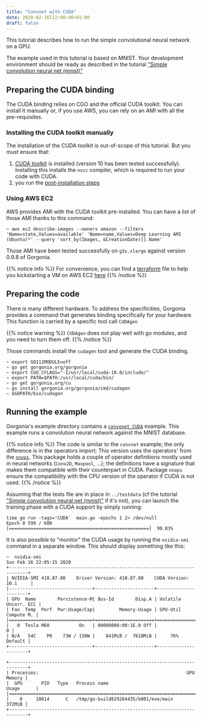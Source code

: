 ```yaml
---
title: "Convnet with CUDA"
date: 2020-02-16T22:08:40+01:00
draft: false
---
```


This tutorial describes how to run the simple convolutional neural network on a GPU.

The example used in this tutorial is based on MNIST. Your development environment should be ready as described in the tutorial ["Simple convolution neural net (mnist)"](/tutorials/mnist/)

## Preparing the CUDA binding

The CUDA binding relies on CGO and the official CUDA toolkit. You can install it manually or, if you use AWS, you can rely on an AMI with all the pre-requisites.

### Installing the CUDA toolkit manually

The installation of the CUDA toolkit is out-of-scope of this tutorial. But you must ensure that:

1. [CUDA toolkit](https://developer.nvidia.com/CUDA-toolkit) is installed (version 10 has been tested successfully). Installing this installs the `nvcc` compiler, which is required to run your code with CUDA.
2. you run the [post-installation steps](http://docs.nvidia.com/CUDA/CUDA-installation-guide-linux/index.html#post-installation-actions)

### Using AWS EC2

AWS provides AMI with the CUDA toolkit pre-installed. 
You can have a list of those AMI thanks to this command:

```shell
~ aws ec2 describe-images --owners amazon --filters 'Name=state,Values=available' 'Name=name,Values=Deep Learning AMI (Ubuntu)*' --query 'sort_by(Images, &CreationDate)[].Name'
```

Those AMI have been tested successfully on `g3s.xlarge` against version 0.9.8 of Gorgonia.

{{% notice info %}}
For convenience, you can find a [terraform](terraform.io) file to help you kickstarting a VM on AWS EC2 [here](https://github.com/gorgonia/dev/tree/master/infrastructure/aws/gpu) 
{{% /notice %}}

## Preparing the code

There is many different hardware. To address the specificities, Gorgonia provides a command that generates binding specifically for your hardware. This function is carried by a specific tool call `CUDAgen`

{{% notice warning %}}
`CUDAgen` does not play well with go modules, and you need to turn them off.
{{% /notice %}}

Those commands install the `cudagen` tool and generate the CUDA binding.
```shell
~ export GO111MODULE=off
~ go get gorgonia.org/gorgonia
~ export CGO_CFLAGS="-I/usr/local/cuda-10.0/include/"
~ export PATH=$PATH:/usr/local/cuda/bin/
~ go get gorgonia.org/cu
~ go install gorgonia.org/gorgonia/cmd/cudagen
~ $GOPATH/bin/cudagen
```

## Running the example

Gorgonia's example directory contains a [`convenet_CUDA`](https://github.com/gorgonia/gorgonia/tree/master/examples/convnet_cuda) example.
This example runs a convolution neural network against the MNIST database.

{{% notice info %}}
The code is similar to the `convnet` example; the only difference is in the operators import; 
This version uses the operators' from the [`nnops`](https://github.com/gorgonia/gorgonia/tree/master/ops/nn). This package holds a couple of operator definitions mostly used in neural networks (`Conv2D`, `Maxpool`, ...); the definitions have a signature that makes them compatible with their counterpart in CUDA. Package `nnops` ensure the compatibility with the CPU version of the operator if CUDA is not used.
{{% /notice %}}

Assuming that the tests file are in place in `../testdata` (cf the tutorial ["Simple convolution neural net (mnist)"](/tutorials/mnist/) if it's not), you can launch the training phase with a CUDA support by simply running:

```text
time go run -tags='CUDA'  main.go -epochs 1 2> /dev/null
Epoch 0 599 / 600 [====================================================]  99.83%
```

It is also possible to "monitor" the CUDA usage by running the `nvidia-smi` command in a separate window.
This should display something like this:

```text
~  nvidia-smi
Sun Feb 16 22:05:15 2020
+-----------------------------------------------------------------------------+
| NVIDIA-SMI 418.87.00    Driver Version: 418.87.00    CUDA Version: 10.1     |
|-------------------------------+----------------------+----------------------+
| GPU  Name        Persistence-M| Bus-Id        Disp.A | Volatile Uncorr. ECC |
| Fan  Temp  Perf  Pwr:Usage/Cap|         Memory-Usage | GPU-Util  Compute M. |
|===============================+======================+======================|
|   0  Tesla M60           On   | 00000000:00:1E.0 Off |                    0 |
| N/A   54C    P0    73W / 150W |    841MiB /  7618MiB |     76%      Default |
+-------------------------------+----------------------+----------------------+

+-----------------------------------------------------------------------------+
| Processes:                                                       GPU Memory |
|  GPU       PID   Type   Process name                             Usage      |
|=============================================================================|
|    0     18614      C   /tmp/go-build629284435/b001/exe/main         372MiB |
+-----------------------------------------------------------------------------+
```
